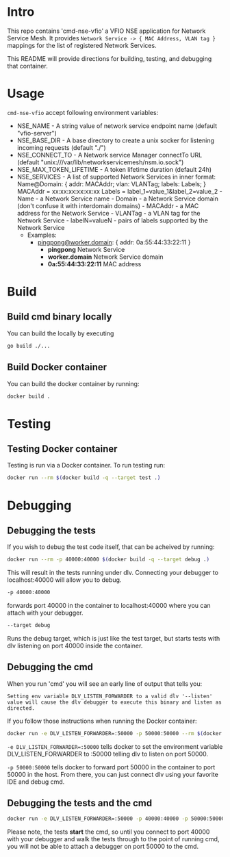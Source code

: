 # Intro

This repo contains 'cmd-nse-vfio' a VFIO NSE application for Network Service Mesh. It provides `Network Service -> {
MAC Address, VLAN tag }` mappings for the list of registered Network Services.

This README will provide directions for building, testing, and debugging that container.

# Usage

`cmd-nse-vfio` accept following environment variables:

* NSE_NAME - A string value of network service endpoint name (default "vfio-server")
* NSE_BASE_DIR - A base directory to create a unix socker for listening incoming requests (default "./")
* NSE_CONNECT_TO - A Network service Manager connectTo URL (default "unix:///var/lib/networkservicemesh/nsm.io.sock")
* NSE_MAX_TOKEN_LIFETIME - A token lifetime duration (default 24h)
* NSE_SERVICES - A list of supported Network Services in inner format:
    Name@Domain: { addr: MACAddr; vlan: VLANTag; labels: Labels; }
    MACAddr = xx:xx:xx:xx:xx:xx
    Labels = label_1=value_1&label_2=value_2
        - Name - a Network Service name
        - Domain - a Network Service domain (don't confuse it with interdomain domains)
        - MACAddr - a MAC address for the Network Service
        - VLANTag - a VLAN tag for the Network Service
        - labelN=valueN - pairs of labels supported by the Network Service
    - Examples:
        - pingpong@worker.domain: { addr: 0a:55:44:33:22:11 }
            - **pingpong** Network Service
            - **worker.domain** Network Service domain
            - **0a:55:44:33:22:11** MAC address

# Build

## Build cmd binary locally

You can build the locally by executing

```bash
go build ./...
```

## Build Docker container

You can build the docker container by running:

```bash
docker build .
```

# Testing

## Testing Docker container

Testing is run via a Docker container.  To run testing run:

```bash
docker run --rm $(docker build -q --target test .)
```

# Debugging

## Debugging the tests
If you wish to debug the test code itself, that can be acheived by running:

```bash
docker run --rm -p 40000:40000 $(docker build -q --target debug .)
```

This will result in the tests running under dlv.  Connecting your debugger to localhost:40000 will allow you to debug.

```bash
-p 40000:40000
```
forwards port 40000 in the container to localhost:40000 where you can attach with your debugger.

```bash
--target debug
```

Runs the debug target, which is just like the test target, but starts tests with dlv listening on port 40000 inside the container.

## Debugging the cmd

When you run 'cmd' you will see an early line of output that tells you:

```Setting env variable DLV_LISTEN_FORWARDER to a valid dlv '--listen' value will cause the dlv debugger to execute this binary and listen as directed.```

If you follow those instructions when running the Docker container:
```bash
docker run -e DLV_LISTEN_FORWARDER=:50000 -p 50000:50000 --rm $(docker build -q --target test .)
```

```-e DLV_LISTEN_FORWARDER=:50000``` tells docker to set the environment variable DLV_LISTEN_FORWARDER to :50000 telling
dlv to listen on port 50000.

```-p 50000:50000``` tells docker to forward port 50000 in the container to port 50000 in the host.  From there, you can
just connect dlv using your favorite IDE and debug cmd.

## Debugging the tests and the cmd

```bash
docker run -e DLV_LISTEN_FORWARDER=:50000 -p 40000:40000 -p 50000:50000 --rm $(docker build -q --target debug .)
```

Please note, the tests **start** the cmd, so until you connect to port 40000 with your debugger and walk the tests
through to the point of running cmd, you will not be able to attach a debugger on port 50000 to the cmd.